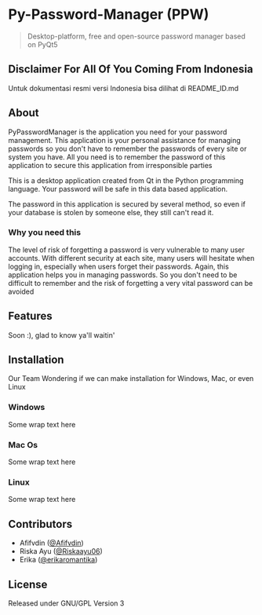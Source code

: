 # Py-Password-Manager (PPW)

> Desktop-platform, free and open-source password manager based on PyQt5

## Disclaimer For All Of You Coming From Indonesia

Untuk dokumentasi resmi versi Indonesia bisa dilihat di README_ID.md

## About

PyPasswordManager is the application you need for your password management. This application is your personal assistance for managing passwords so you don't have to remember the passwords of every site or system you have. All you need is to remember the password of this application to secure this application from irresponsible parties

This is a desktop application created from Qt in the Python programming language. Your password will be safe in this data based application.

The password in this application is secured by several method, so even if your database is stolen by someone else, they still can't read it.

### Why you need this

The level of risk of forgetting a password is very vulnerable to many user accounts. With different security at each site, many users will hesitate when logging in, especially when users forget their passwords. Again, this application helps you in managing passwords. So you don't need to be difficult to remember and the risk of forgetting a very vital password can be avoided

## Features

Soon :), glad to know ya'll waitin'

## Installation

Our Team Wondering if we can make installation for Windows, Mac, or even Linux

### Windows

Some wrap text here

### Mac Os

Some wrap text here

### Linux

Some wrap text here

## Contributors

- Afifvdin  ([@Afifvdin](https://github.com/Afifvdin))
- Riska Ayu ([@Riskaayu06](https://github.com/Riskaayu06))
- Erika     ([@erikaromantika](https://github.com/erikaromantika))

## License

Released under GNU/GPL Version 3
